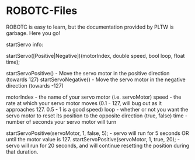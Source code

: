 # ROBOTC-Files
ROBOTC is easy to learn, but the documentation provided by PLTW is garbage. Here you go!



startServo info:

startServo([Positive|Negative])(motorIndex, double speed, bool loop, float time);

startServoPositive() - Move the servo motor in the positive direction (towards 127)
startServoNegative() - Move the servo motor in the negative direction (towards -127)

motorIndex - the name of your servo motor (i.e. servoMotor)
speed - the rate at which your servo motor moves (0.1 - 127, will bug out as it approaches 127. 0.5 - 1 is a good speed)
loop - whether or not you want the servo motor to reset its position to the opposite direction (true, false)
time - number of seconds your servo motor will turn

startServoPositive(servoMotor, 1, false, 5); - servo will run for 5 seconds OR until the motor value is 127.
startServoPositive(servoMotor, 1, true, 20); - servo will run for 20 seconds, and will continue resetting the position during that duration.

